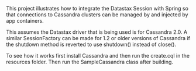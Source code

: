 This project illustrates how to integrate the Datastax Session with Spring so that connections to Cassandra clusters can be managed by and injected by app containers.

This assumes the Datastax driver that is being used is for Cassandra 2.0.  A similar SessionFactory can be made for 1.2 or older versions of Cassandra if the shutdown method is reverted to use shutdown() instead of close(). 

To see how it works first install Cassandra and then run the create.cql in the resources folder.
Then run the SampleCassandra class after building.   